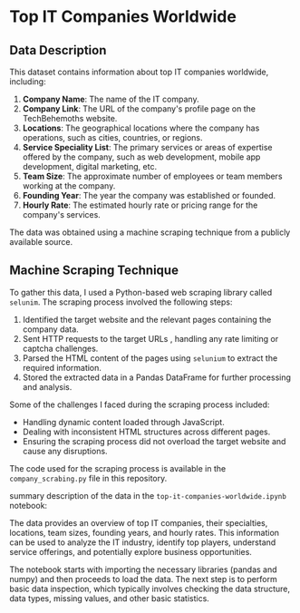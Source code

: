# Top IT Companies Worldwide

## Data Description
This dataset contains information about top IT companies worldwide, including:

1. **Company Name**: The name of the IT company.
2. **Company Link**: The URL of the company's profile page on the TechBehemoths website.
3. **Locations**: The geographical locations where the company has operations, such as cities, countries, or regions.
4. **Service Speciality List**: The primary services or areas of expertise offered by the company, such as web development, mobile app development, digital marketing, etc.
5. **Team Size**: The approximate number of employees or team members working at the company.
6. **Founding Year**: The year the company was established or founded.
7. **Hourly Rate**: The estimated hourly rate or pricing range for the company's services.

The data was obtained using a machine scraping technique from a publicly available source.

## Machine Scraping Technique
To gather this data, I used a Python-based web scraping library called  `selunim`. The scraping process involved the following steps:

1. Identified the target website and the relevant pages containing the company data.
2. Sent HTTP requests to the target URLs , handling any rate limiting or captcha challenges.
3. Parsed the HTML content of the pages using `selunium` to extract the required information.
4. Stored the extracted data in a Pandas DataFrame for further processing and analysis.

Some of the challenges I faced during the scraping process included:
- Handling dynamic content loaded through JavaScript.
- Dealing with inconsistent HTML structures across different pages.
- Ensuring the scraping process did not overload the target website and cause any disruptions.

The code used for the scraping process is available in the `company_scrabing.py` file in this repository.

summary description of the data in the `top-it-companies-worldwide.ipynb` notebook:

The data provides an overview of top IT companies, their specialties, locations, team sizes, founding years, and hourly rates. This information can be used to analyze the IT industry, identify top players, understand service offerings, and potentially explore business opportunities.

The notebook starts with importing the necessary libraries (pandas and numpy) and then proceeds to load the data. The next step is to perform basic data inspection, which typically involves checking the data structure, data types, missing values, and other basic statistics.

